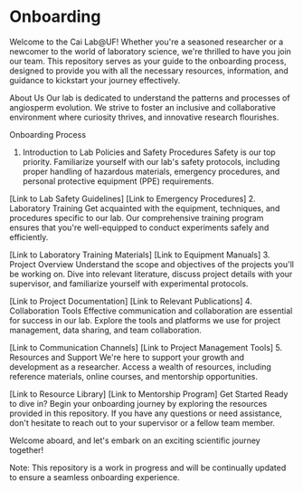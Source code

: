 # Onboarding

Welcome to the Cai Lab@UF! Whether you're a seasoned researcher or a newcomer to the world of laboratory science, we're thrilled to have you join our team. This repository serves as your guide to the onboarding process, designed to provide you with all the necessary resources, information, and guidance to kickstart your journey effectively.

About Us
Our lab is dedicated to understand the patterns and processes of angiosperm evolution. We strive to foster an inclusive and collaborative environment where curiosity thrives, and innovative research flourishes.

Onboarding Process
1. Introduction to Lab Policies and Safety Procedures
Safety is our top priority. Familiarize yourself with our lab's safety protocols, including proper handling of hazardous materials, emergency procedures, and personal protective equipment (PPE) requirements.

[Link to Lab Safety Guidelines]
[Link to Emergency Procedures]
2. Laboratory Training
Get acquainted with the equipment, techniques, and procedures specific to our lab. Our comprehensive training program ensures that you're well-equipped to conduct experiments safely and efficiently.

[Link to Laboratory Training Materials]
[Link to Equipment Manuals]
3. Project Overview
Understand the scope and objectives of the projects you'll be working on. Dive into relevant literature, discuss project details with your supervisor, and familiarize yourself with experimental protocols.

[Link to Project Documentation]
[Link to Relevant Publications]
4. Collaboration Tools
Effective communication and collaboration are essential for success in our lab. Explore the tools and platforms we use for project management, data sharing, and team collaboration.

[Link to Communication Channels]
[Link to Project Management Tools]
5. Resources and Support
We're here to support your growth and development as a researcher. Access a wealth of resources, including reference materials, online courses, and mentorship opportunities.

[Link to Resource Library]
[Link to Mentorship Program]
Get Started
Ready to dive in? Begin your onboarding journey by exploring the resources provided in this repository. If you have any questions or need assistance, don't hesitate to reach out to your supervisor or a fellow team member.

Welcome aboard, and let's embark on an exciting scientific journey together!

Note: This repository is a work in progress and will be continually updated to ensure a seamless onboarding experience.




